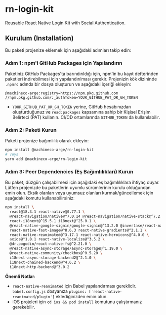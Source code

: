 

# rn-login-kit

Reusable React Native Login Kit with Social Authentication.

## Kurulum (Installation)

Bu paketi projenize eklemek için aşağıdaki adımları takip edin:

### Adım 1: npm'i GitHub Packages için Yapılandırın

Paketiniz GitHub Packages'ta barındırıldığı için, npm'in bu kayıt defterinden paketleri indirebilmesi için yapılandırılması gerekir. Projenizin kök dizininde `.npmrc` adında bir dosya oluşturun ve aşağıdaki içeriği ekleyin:

```
@machineco-arge:registry=https://npm.pkg.github.com
//npm.pkg.github.com/:_authToken=YOUR_GITHUB_PAT_OR_GH_TOKEN
```

*   `YOUR_GITHUB_PAT_OR_GH_TOKEN` yerine, GitHub hesabınızdan oluşturduğunuz ve `read:packages` kapsamına sahip bir Kişisel Erişim Belirteci (PAT) kullanın. CI/CD ortamlarında `GITHUB_TOKEN` da kullanılabilir.

### Adım 2: Paketi Kurun

Paketi projenize bağımlılık olarak ekleyin:

```bash
npm install @machineco-arge/rn-login-kit
# veya
yarn add @machineco-arge/rn-login-kit
```

### Adım 3: Peer Dependencies (Eş Bağımlılıkları) Kurun

Bu paket, düzgün çalışabilmesi için aşağıdaki eş bağımlılıklara ihtiyaç duyar. Lütfen projenizde bu paketlerin uyumlu sürümlerinin kurulu olduğundan emin olun. Eksik olanları veya uyumsuz olanları kurmak/güncellemek için aşağıdaki komutu kullanabilirsiniz:

```bash
npm install \
  react@18.3.1 react-native@0.77.1 \
  @react-navigation/native@^7.0.14 @react-navigation/native-stack@^7.2.0 \
  react-i18next@^15.5.1 i18next@^25.0.1 \
  @react-native-google-signin/google-signin@^13.2.0 @invertase/react-native-apple-authentication@^2.4.0 \
  react-native-fast-image@^8.6.3 react-native-gradients@^2.1.1 \
  react-native-reanimated@^3.17.1 react-native-heroicons@^4.0.0 \
  axios@^1.8.1 react-native-localize@^3.5.2 \
  @dr.pogodin/react-native-fs@^2.21.0 \
  @react-native-async-storage/async-storage@^1.19.0 \
  @react-native-community/checkbox@^0.5.20 \
  i18next-async-storage-backend2@^2.1.0 \
  i18next-chained-backend@^4.6.2 \
  i18next-http-backend@^3.0.2
```

**Önemli Notlar:**

*   `react-native-reanimated` için Babel yapılandırması gereklidir. `babel.config.js` dosyanıza `plugins: ['react-native-reanimated/plugin']` eklediğinizden emin olun.
*   iOS projeleri için `cd ios && pod install` komutunu çalıştırmanız gerekebilir.


